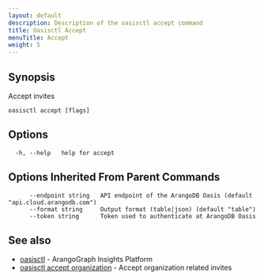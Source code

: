 ```yaml
---
layout: default
description: Description of the oasisctl accept command
title: Oasisctl Accept
menuTitle: Accept
weight: 5
---
```

## Synopsis
Accept invites

```
oasisctl accept [flags]
```

## Options
```
  -h, --help   help for accept
```

## Options Inherited From Parent Commands
```
      --endpoint string   API endpoint of the ArangoDB Oasis (default "api.cloud.arangodb.com")
      --format string     Output format (table|json) (default "table")
      --token string      Token used to authenticate at ArangoDB Oasis
```

## See also
* [oasisctl](../options.md)	 - ArangoGraph Insights Platform
* [oasisctl accept organization](accept-organization.md)	 - Accept organization related invites

